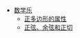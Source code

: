 * [数学乐](https://www.shuxuele.com/index.html)
	* [正多边形的属性](https://www.shuxuele.com/geometry/regular-polygons.html)
	* [正弦、余弦和正切](https://www.shuxuele.com/sine-cosine-tangent.html)
